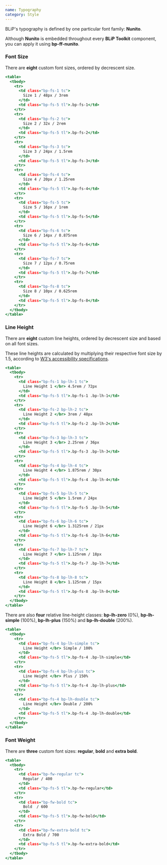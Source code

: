 ```yaml
---
name: Typography
category: Style
---
```


BLiP's typography is defined by one particular font family: **Nunito**.

Although **Nunito** is embedded throughout every **BLiP Toolkit** component, you can apply it using **bp-ff-nunito**.


<h3> Font Size </h3>

There are **eight** custom font sizes, ordered by decrescent size.

```font-size.html
<table>
  <tbody>
    <tr>
      <td class="bp-fs-1 tc">
        Size 1 / 48px / 3rem
      </td>
      <td class="bp-fs-5 tl">.bp-fs-1</td>
    </tr>
    <tr>
      <td class="bp-fs-2 tc">
        Size 2 / 32x / 2rem
      </td>
      <td class="bp-fs-5 tl">.bp-fs-2</td>
    </tr>
    <tr>
      <td class="bp-fs-3 tc">
        Size 3 / 24px / 1.5rem
      </td>
      <td class="bp-fs-5 tl">.bp-fs-3</td>
    </tr>
    <tr>
      <td class="bp-fs-4 tc">
        Size 4 / 20px / 1.25rem
      </td>
      <td class="bp-fs-5 tl">.bp-fs-4</td>
    </tr>
    <tr>
      <td class="bp-fs-5 tc">
        Size 5 / 16px / 1rem
      </td>
      <td class="bp-fs-5 tl">.bp-fs-5</td>
    </tr>
    <tr>
      <td class="bp-fs-6 tc">
        Size 6 / 14px / 0.875rem
      </td>
      <td class="bp-fs-5 tl">.bp-fs-6</td>
    </tr>
    <tr>
      <td class="bp-fs-7 tc">
        Size 7 / 12px / 0.75rem
      </td>
      <td class="bp-fs-5 tl">.bp-fs-7</td>
    </tr>
    <tr>
      <td class="bp-fs-8 tc">
        Size 8 / 10px / 0.625rem
      </td>
      <td class="bp-fs-5 tl">.bp-fs-8</td>
    </tr>
  </tbody>
</table>
```

<h3> Line Height </h3>

There are **eight** custom line heights, ordered by decrescent size and based on all font sizes.

These line heights are calculated by multiplying their respective font size by 1.5, according to [W3's accessibility specifications](https://www.w3.org/TR/WCAG20-TECHS/C21.html).

```line-height-custom.html
<table>
  <tbody>
    <tr>
      <td class="bp-fs-1 bp-lh-1 tc">
        Line Height 1 </br> 4.5rem / 72px
      </td>
      <td class="bp-fs-5 tl">.bp-fs-1 .bp-lh-1</td>
    </tr>
    <tr>
      <td class="bp-fs-2 bp-lh-2 tc">
        Line Height 2 </br> 3rem / 48px
      </td>
      <td class="bp-fs-5 tl">.bp-fs-2 .bp-lh-2</td>
    </tr>
    <tr>
      <td class="bp-fs-3 bp-lh-3 tc">
        Line Height 3 </br> 2.25rem / 36px
      </td>
      <td class="bp-fs-5 tl">.bp-fs-3 .bp-lh-3</td>
    </tr>
    <tr>
      <td class="bp-fs-4 bp-lh-4 tc">
        Line Height 4 </br> 1.875rem / 30px
      </td>
      <td class="bp-fs-5 tl">.bp-fs-4 .bp-lh-4</td>
    </tr>
    <tr>
      <td class="bp-fs-5 bp-lh-5 tc">
        Line Height 5 </br> 1.5rem / 24px
      </td>
      <td class="bp-fs-5 tl">.bp-fs-5 .bp-lh-5</td>
    </tr>
    <tr>
      <td class="bp-fs-6 bp-lh-6 tc">
        Line Height 6 </br> 1.3125rem / 21px
      </td>
      <td class="bp-fs-5 tl">.bp-fs-6 .bp-lh-6</td>
    </tr>
    <tr>
      <td class="bp-fs-7 bp-lh-7 tc">
        Line Height 7 </br> 1.125rem / 18px
      </td>
      <td class="bp-fs-5 tl">.bp-fs-7 .bp-lh-7</td>
    </tr>
    <tr>
      <td class="bp-fs-8 bp-lh-8 tc">
        Line Height 8 </br> 1.125rem / 15px
      </td>
      <td class="bp-fs-5 tl">.bp-fs-8 .bp-lh-8</td>
    </tr>
  </tbody>
</table>
```

There are also **four** relative line-height classes: **bp-lh-zero** (0%), **bp-lh-simple** (100%), **bp-lh-plus** (150%) and **bp-lh-double** (200%).

```line-height-relative.html
<table>
  <tbody>
    <tr>
      <td class="bp-fs-4 bp-lh-simple tc">
        Line Height </br> Simple / 100%
      </td>
      <td class="bp-fs-5 tl">.bp-fs-4 .bp-lh-simple</td>
    </tr>
    <tr>
      <td class="bp-fs-4 bp-lh-plus tc">
        Line Height </br> Plus / 150%
      </td>
      <td class="bp-fs-5 tl">.bp-fs-4 .bp-lh-plus</td>
    </tr>
    <tr>
      <td class="bp-fs-4 bp-lh-double tc">
        Line Height </br> Double / 200%
      </td>
      <td class="bp-fs-5 tl">.bp-fs-4 .bp-lh-double</td>
    </tr>
  </tbody>
</table>
```

<h3> Font Weight </h3>

There are **three** custom font sizes: **regular**, **bold** and **extra bold**.

```font-weight.html
<table>
  <tbody>
    <tr>
      <td class="bp-fw-regular tc">
        Regular / 400
      </td>
      <td class="bp-fs-5 tl">.bp-fw-regular</td>
    </tr>
    <tr>
      <td class="bp-fw-bold tc">
        Bold  / 600
      </td>
      <td class="bp-fs-5 tl">.bp-fw-bold</td>
    </tr>
    <tr>
      <td class="bp-fw-extra-bold tc">
        Extra Bold / 700
      </td>
      <td class="bp-fs-5 tl">.bp-fw-extra-bold</td>
    </tr>
  </tbody>
</table>
```

